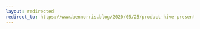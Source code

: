 ```yaml
---
layout: redirected
redirect_to: https://www.bennorris.blog/2020/05/25/product-hive-presentation.html
---
```

